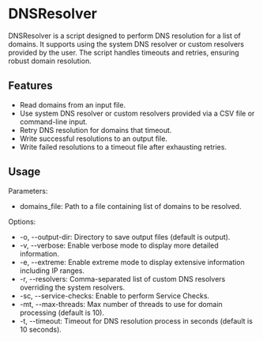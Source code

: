 # DNSResolver

DNSResolver is a script designed to perform DNS resolution for a list of domains. It supports using the system DNS resolver or custom resolvers provided by the user. The script handles timeouts and retries, ensuring robust domain resolution.

## Features

- Read domains from an input file.
- Use system DNS resolver or custom resolvers provided via a CSV file or command-line input.
- Retry DNS resolution for domains that timeout.
- Write successful resolutions to an output file.
- Write failed resolutions to a timeout file after exhausting retries.


## Usage

Parameters:

- domains_file: Path to a file containing list of domains to be resolved.


Options:
- -o, --output-dir: Directory to save output files (default is output).
- -v, --verbose: Enable verbose mode to display more detailed information.
- -e, --extreme: Enable extreme mode to display extensive information including IP ranges.
- -r, --resolvers: Comma-separated list of custom DNS resolvers overriding the system resolvers.
- -sc, --service-checks: Enable to perform Service Checks.
- -mt, --max-threads: Max number of threads to use for domain processing (default is 10).
- -t, --timeout: Timeout for DNS resolution process in seconds (default is 10 seconds).
